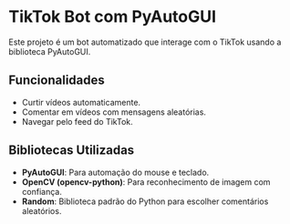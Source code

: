 # TikTok Bot com PyAutoGUI

Este projeto é um bot automatizado que interage com o TikTok usando a biblioteca PyAutoGUI.

## Funcionalidades
- Curtir vídeos automaticamente.
- Comentar em vídeos com mensagens aleatórias.
- Navegar pelo feed do TikTok.
## Bibliotecas Utilizadas
- **PyAutoGUI**: Para automação do mouse e teclado.
- **OpenCV (opencv-python)**: Para reconhecimento de imagem com confiança.
- **Random**: Biblioteca padrão do Python para escolher comentários aleatórios.
